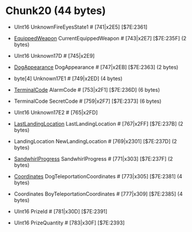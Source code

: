 ﻿# Chunk20 (44 bytes)

* UInt16 UnknownFireEyesState1 # [741|x2E5]  [$7E:2361]

* [EquippedWeapon](../Items/Enums/EquippedWeapon.md) CurrentEquippedWeapon # [743|x2E7]  [$7E:235F]  (2 bytes)

* UInt16 Unknown17D # [745|x2E9]

* [DogAppearance](../Items/Enums/DogAppearance.md) DogAppearance # [747|x2EB]  [$7E:2363]  (2 bytes)

* byte[4] Unknown17E1 # [749|x2ED]  (4 bytes)

* [TerminalCode](../Items/TerminalCode.md) AlarmCode # [753|x2F1]  [$7E:236D]  (6 bytes)
* TerminalCode SecretCode # [759|x2F7]  [$7E:2373]  (6 bytes)

* UInt16 Unknown17E2 # [765|x2FD] 

* [LastLandingLocation](../Items/Enums/LandingLocation.md)  LastLandingLocation # [767|x2FF]  [$7E:237B]  (2 bytes)
* LandingLocation NewLandingLocation # [769|x2301]  [$7E:237D]  (2 bytes)

* [SandwhirlProgress](../Items/Enums/SandwhirlProgress.md)  SandwhirlProgress  # [771|x303]  [$7E:237F]  (2 bytes)	
* [Coordinates](../Items/Coordinates.md) DogTeleportationCoordinates # [773|x305]  [$7E:2381]  (4 bytes)		
* Coordinates BoyTeleportationCoordinates # [777|x309]  [$7E:2385]  (4 bytes)		

* UInt16 PrizeId # [781|x30D]  [$7E:2391] 
* UInt16 PrizeQuantity # [783|x30F]  [$7E:2393] 
